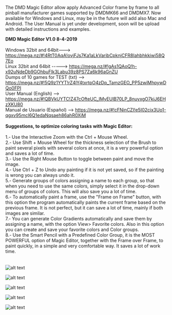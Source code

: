 The DMD Magic Editor allow apply Advanced Color frame by frame to all pinball manufacturer games supported by DMDMK66 and DMDMX7. Now available for Windows and Linux, may be in the future will add also Mac and Android. The User Manual is yet under development, soon will be upload with detailed instructions and examples.
<br>

<b>DMD Magic Editor V1.0 8-4-2019</b>
<br><br>
Windows 32bit and 64bit---> https://mega.nz/#!4RtT0AqA!ovjFJs7Ka1aLkVaribCpknjCFR8Iahbhkkiwi58Q7Eo
<br>
Linux 32bit and 64bit -----> https://mega.nz/#!gAs1QAoQ!h-x92uNdeDb9GOhbuFlk3Labu39z8PS7Za6k96aGnZU
<br>
Dumps of 10 games for TEST (txt) --> https://mega.nz/#!5Q9z1YYT!rZ4lY4txrtpO4zDp_TamzGEO_PP5zwiMhpywDQo0FPI
<br>
User Manual (English) --> https://mega.nz/#!QBVkUYTC!Z47cOfteUC_IMyEUlB70LP_8nuyxgO7kiJ6EHzXKU80
<br>
Manual de Usuario (Español) --> https://mega.nz/#!cFNinCZI!e5I02cix3Uo1-qgxv95mcI6Q1edaNqsaeh86ahR0XjM
<br><br>
<b>Suggestions, to optimize coloring tasks with Magic Editor:</b>
<br><br>
1.- Use the Interactive Zoom with the Ctrl + Mouse Wheel.<br>
2.- Use Shift + Mouse Wheel for the thickness selection of the Brush to paint several pixels with several colors at once, it is a very powerful option and saves a lot of time.<br>
3.- Use the Right Mouse Button to toggle between paint and move the image.<br>
4.- Use Ctrl + Z to Undo any painting if it is not yet saved, so if the painting is wrong you can always undo it.<br>
5.- Generate groups of colors assigning a name to each group, so that when you need to use the same colors, simply select it in the drop-down menu of groups of colors. This will also save you a lot of time.<br>
6.- To automatically paint a frame, use the "Frame on Frame" button, with this option the program automatically paints the current frame based on the previous frame. It is not perfect, but it can save a lot of time, mainly if both images are similar.<br>
7.- You can generate Color Gradients automatically and save them by assigning a name, with the option View> Favorite colors. Also in this option you can create and save your favorite colors and Color groups.<br>
8.- Use the Smart Pencil with a Predefined Color Group, it is the MOST POWERFUL option of Magic Editor, together with the Frame over Frame, to paint quickly, in a simple and very comfortable way. It saves a lot of work time.<br>
<br><br>
![alt text](https://i.imgur.com/EeeavBe.jpg)

![alt text](https://i.imgur.com/6FGRpBq.jpg)

![alt text](https://i.imgur.com/zvsgezm.jpg)

![alt text](https://i.imgur.com/hH0OaZ2.jpg)

![alt text](https://i.imgur.com/IUUzazx.jpg)
